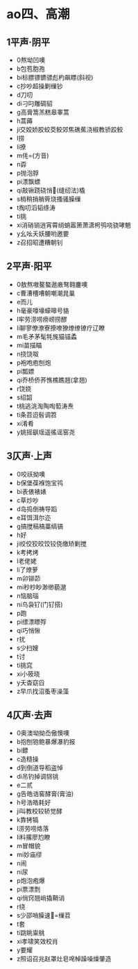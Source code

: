 ﻿# ao四、高潮
## 1平声·阴平
- 0熬坳凹噢
- b包苞胞孢
- bi标膘镖镳骠彪杓飙瞟(斜视)
- c抄吵超操剿缫钞
- d刀叨
- di刁叼雕碉貂
- g高膏篙羔糕皋睾蒿
- h蒿薅
- ji交姣娇胶蛟茭鲛郊焦礁蕉浇椒教骄跤鲛
- l捞
- li撩
- m𠇔=(方音)
- n孬
- p抛泡脬
- pi漂飘螵
- qi敲锹跷硗悄𰬐(缝纫法)橇
- s梢稍捎艄筲烧搔骚臊缫
- t掏叨滔韬绦涛
- ti挑
- xi消硝销逍宵霄绡蛸嚣箫萧潇枵鸮哓骁哮魈
- y幺吆夭妖腰哟邀要
- z召招昭遭糟朝钊
## 2平声·阳平
- 0敖熬嗷鳌螯遨廒骜翱鏖噢
- c曹漕槽嘈朝嘲潮晁巢
- e而儿
- h毫豪嚎壕蠔嗥号貉
- l牢劳涝唠痨崂捞醪
- li聊寥僚潦寮撩嘹獠燎缭镣疗辽瞭
- m毛矛茅髦牦旄猫锚蟊
- mi苗描瞄
- n挠饶呶
- p袍咆庖刨炮
- pi瓢嫖
- qi乔桥侨荞憔樵瞧翘(拿翘)
- r饶娆
- s绍韶
- t桃逃洮淘陶啕萄涛焘
- ti条苕迢髫调笤
- xi淆肴
- y姚摇飖瑶遥徭谣窑尧
## 3仄声·上声
- 0咬祆拗噢
- b保堡葆褓饱宝鸨
- bi表俵裱婊
- c草炒吵
- d岛捣倒祷导蹈
- e耳饵洱尔迩
- g搞搅稿槁藁缟镐
- h好
- ji绞佼狡皎饺铰侥缴矫剿搅
- k考拷烤
- l老佬姥
- li了燎萝
- m卯铆茆
- mi秒杪眇渺缈藐邈
- n恼脑瑙
- ni鸟袅钌(门钌搭) 
- p跑
- pi缥漂瞟殍
- qi巧悄愀
- r扰
- s少扫嫂
- t讨
- ti挑窕
- xi小筱晓
- y夭杳窈舀
- z早爪找沼蚤枣澡藻
## 4仄声·去声
- 0奥澳坳拗岙傲懊噢
- b抱刨铇鲍暴爆瀑豹报
- bi鳔
- c造糙操
- d到倒道导稻盗悼
- di吊钓掉调铞铫
- e二贰
- g告皓诰窖酵膏(膏油)
- h号浩皓耗好
- ji叫教校较轿觉酵
- k靠铐犒
- l涝劳唠烙落
- li料撂廖尥瞭
- m冒帽貌
- mi妙庙缪
- n闹
- ni尿
- p炮泡疱爆
- pi票漂剽
- qi俏窍翘峭撬鞘诮
- r绕
- s少邵哨臊速𢜶=缫苕
- t套
- ti跳眺粜䑬
- xi孝啸笑效校肖
- y要耀
- z照诏召兆赵罩灶皂唣棹躁噪燥肇造

